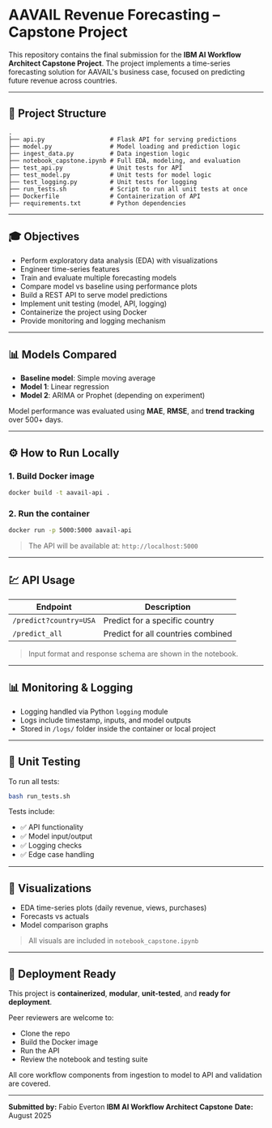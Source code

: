 # AAVAIL Revenue Forecasting – Capstone Project

This repository contains the final submission for the **IBM AI Workflow Architect Capstone Project**. The project implements a time-series forecasting solution for AAVAIL's business case, focused on predicting future revenue across countries.

---

## 🔧 Project Structure

```
.
├── api.py                  # Flask API for serving predictions
├── model.py                # Model loading and prediction logic
├── ingest_data.py          # Data ingestion logic
├── notebook_capstone.ipynb # Full EDA, modeling, and evaluation
├── test_api.py             # Unit tests for API
├── test_model.py           # Unit tests for model logic
├── test_logging.py         # Unit tests for logging
├── run_tests.sh            # Script to run all unit tests at once
├── Dockerfile              # Containerization of API
├── requirements.txt        # Python dependencies
```

---

## 🎓 Objectives

* Perform exploratory data analysis (EDA) with visualizations
* Engineer time-series features
* Train and evaluate multiple forecasting models
* Compare model vs baseline using performance plots
* Build a REST API to serve model predictions
* Implement unit testing (model, API, logging)
* Containerize the project using Docker
* Provide monitoring and logging mechanism

---

## 📊 Models Compared

* **Baseline model**: Simple moving average
* **Model 1**: Linear regression
* **Model 2**: ARIMA or Prophet (depending on experiment)

Model performance was evaluated using **MAE**, **RMSE**, and **trend tracking** over 500+ days.

---

## ⚙️ How to Run Locally

### 1. Build Docker image

```bash
docker build -t aavail-api .
```

### 2. Run the container

```bash
docker run -p 5000:5000 aavail-api
```

> The API will be available at: `http://localhost:5000`

---

## 💹 API Usage

| Endpoint               | Description                        |
| ---------------------- | ---------------------------------- |
| `/predict?country=USA` | Predict for a specific country     |
| `/predict_all`         | Predict for all countries combined |

> Input format and response schema are shown in the notebook.

---

## 📊 Monitoring & Logging

* Logging handled via Python `logging` module
* Logs include timestamp, inputs, and model outputs
* Stored in `/logs/` folder inside the container or local project

---

## 🔧 Unit Testing

To run all tests:

```bash
bash run_tests.sh
```

Tests include:

* ✅ API functionality
* ✅ Model input/output
* ✅ Logging checks
* ✅ Edge case handling

---

## 👀 Visualizations

* EDA time-series plots (daily revenue, views, purchases)
* Forecasts vs actuals
* Model comparison graphs

> All visuals are included in `notebook_capstone.ipynb`

---

## 🚀 Deployment Ready

This project is **containerized**, **modular**, **unit-tested**, and **ready for deployment**.

Peer reviewers are welcome to:

* Clone the repo
* Build the Docker image
* Run the API
* Review the notebook and testing suite

All core workflow components from ingestion to model to API and validation are covered.

---

**Submitted by:** Fabio Everton
**IBM AI Workflow Architect Capstone**
**Date:** August 2025


